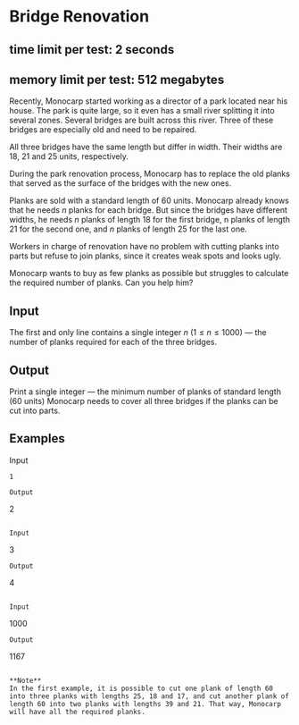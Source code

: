 # Bridge Renovation
## time limit per test: 2 seconds
## memory limit per test: 512 megabytes
Recently, Monocarp started working as a director of a park located near his house. The park is quite large, so it even has a small river splitting it into several zones. Several bridges are built across this river. Three of these bridges are especially old and need to be repaired.

All three bridges have the same length but differ in width. Their widths are $18$, $21$ and $25$ units, respectively.

During the park renovation process, Monocarp has to replace the old planks that served as the surface of the bridges with the new ones.

Planks are sold with a standard length of $60$ units. Monocarp already knows that he needs $n$ planks for each bridge. But since the bridges have different widths, he needs $n$ planks of length $18$ for the first bridge, n planks of length $21$ for the second one, and $n$ planks of length $25$ for the last one.

Workers in charge of renovation have no problem with cutting planks into parts but refuse to join planks, since it creates weak spots and looks ugly.

Monocarp wants to buy as few planks as possible but struggles to calculate the required number of planks. Can you help him?

## Input
The first and only line contains a single integer $n$ $(1 \leq n \leq 1000)$ — the number of planks required for each of the three bridges.

## Output
Print a single integer — the minimum number of planks of standard length (60 units) Monocarp needs to cover all three bridges if the planks can be cut into parts.

## Examples
Input
```
1
```
```
Output
```
2
```

Input
```
3
```
Output
```
4
```

Input
```
1000
```
Output
```
1167
```

**Note**
In the first example, it is possible to cut one plank of length 60 into three planks with lengths 25, 18 and 17, and cut another plank of length 60 into two planks with lengths 39 and 21. That way, Monocarp will have all the required planks.
